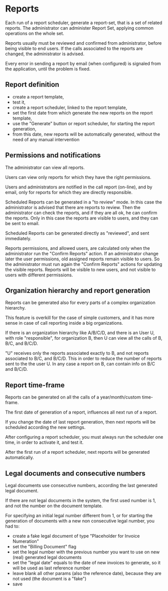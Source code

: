 # Reports

Each run of a report scheduler, generate a report-set, that is a set of related reports. The administrator can administer Report Set, applying common operations on the whole set.

Reports usually must be reviewed and confirmed from administrator, before being visible to end users. If the calls associated to the reports are changed, the administrator is advised.

Every error in sending a report by email (when configured) is signaled from the application, until the problem is fixed.

## Report definition

  * create a report template,
  * test it,
  * create a report scheduler, linked to the report template,
  * set the first date from which generate the new reports on the report template,
  * use the "Generate" button or report scheduler, for starting the report generation,
  * from this date, new reports will be automatically generated, without the need of any manual intervention

## Permissions and notifications

The administrator can view all reports.

Users can view only reports for which they have the right permissions.

Users and administrators are notified in the call report (on-line), and by email, only for reports for which they are directly responsible.

Scheduled Reports can be generated in a "to review" mode. In this case the administrator is advised that there are reports to review. Then the administrator can check the reports, and if they are all ok, he can confirm the reports. Only in this case the reports are visible to users, and they can be sent to email.

Scheduled Reports can be generated directly as "reviewed", and sent immediately.

Reports permissions, and allowed users, are calculated only when the administrator run the "Confirm Reports" action. If an administrator change later the user permissions, old assigned reports remain visible to users. So the administrator must run again the "Confirm Reports" actions for updating the visible reports. Reports will be visible to new users, and not visible to users with different permissions.

## Organization hierarchy and report generation

Reports can be generated also for every parts of a complex organization hierarchy.

This feature is overkill for the case of simple customers, and it has more sense in case of call reporting inside a big organizations.

If there is an organization hierarchy like A/B/C/D, and there is an User U, with role "responsible", for organization B, then U can view all the calls of B, B/C, and B/C/D.

"U" receives only the reports associated exactly to B, and not reports associated to B/C, and B/C/D. This in order to reduce the number of reports sent to the the user U. In any case a report on B, can contain info on B/C and B/C/D.

## Report time-frame

Reports can be generated on all the calls of a year/month/custom time-frame.

The first date of generation of a report, influences all next run of a report.

If you change the date of last report generation, then next reports will be scheduled according the new settings.

After configuring a report scheduler, you must always run the scheduler one time, in order to activate it, and test it.

After the first run of a report scheduler, next reports will be generated automatically.

## Legal documents and consecutive numbers

Legal documents use consecutive numbers, according the last generated legal document.

If there are not legal documents in the system, the first used number is 1, and not the number on the document template.

For specifying an initial legal number different from 1, or for starting the generation of documents with a new non consecutive legal number, you had to:

  * create a fake legal document of type "Placeholder for Invoice Numeration"
  * set the "Billing Document" flag
  * set the legal number with the previous number you want to use on new (real) generated legal documents
  * set the "legal date" equals to the date of new invoices to generate, so it will be used as last reference number
  * leave blank all other params (also the reference date), because they are not used (the document is a "fake")
  * save
